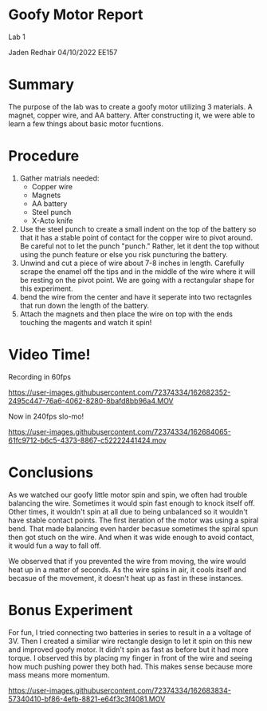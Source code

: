 # Goofy Motor Report

Lab 1

Jaden Redhair 04/10/2022 EE157

# Summary
The purpose of the lab was to create a goofy motor utilizing 3 materials. A magnet, copper wire, and AA battery. After constructing it, we were able to learn a few things about basic motor fucntions.

# Procedure
1. Gather matrials needed:
   - Copper wire
   - Magnets
   - AA battery
   - Steel punch
   - X-Acto knife
2. Use the steel punch to create a small indent on the top of the battery so that it has a stable point of contact for the copper wire to pivot around. Be careful not to let the punch "punch." Rather, let it dent the top without using the punch feature or else you risk puncturing the battery.
3. Unwind and cut a piece of wire about 7-8 inches in length. Carefully scrape the enamel off the tips and in the middle of the wire where it will be resting on the pivot point. We are going with a rectangular shape for this experiment.
4. bend the wire from the center and have it seperate into two rectagnles that run down the length of the battery.
5. Attach the magnets and then place the wire on top with the ends touching the magents and watch it spin!

# Video Time!

Recording in 60fps


https://user-images.githubusercontent.com/72374334/162682352-2495c447-76a6-4062-8280-8bafd8bb96a4.MOV

Now in 240fps slo-mo!


https://user-images.githubusercontent.com/72374334/162684065-61fc9712-b6c5-4373-8867-c52222441424.mov



# Conclusions
As we watched our goofy little motor spin and spin, we often had trouble balancing the wire. Sometimes it would spin fast enough to knock itself off. Other times, it wouldn't spin at all due to being unbalanced so it wouldn't have stable contact points. The first iteration of the motor was using a spiral bend. That made balancing even harder becasue sometimes the spiral spun then got stuch on the wire. And when it was wide enough to avoid contact, it would fun a way to fall off.

We observed that if you prevented the wire from moving, the wire would heat up in a matter of seconds. As the wire spins in air, it cools itself and becasue of the movement, it doesn't heat up as fast in these instances.

# Bonus Experiment
For fun, I tried connecting two batteries in series to result in a a voltage of 3V. Then I created a similiar wire rectangle design to let it spin on this new and improved goofy motor. It didn't spin as fast as before but it had more torque. I observed this by placing my finger in front of the wire and seeing how much pushing power they both had. This makes sense because more mass means more momentum.

https://user-images.githubusercontent.com/72374334/162683834-57340410-bf86-4efb-8821-e64f3c3f4081.MOV
